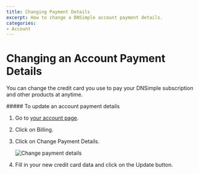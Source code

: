 ```yaml
---
title: Changing Payment Details
excerpt: How to change a DNSimple account payment details.
categories:
- Account
---
```


# Changing an Account Payment Details

You can change the credit card you use to pay your DNSimple subscription and other products at anytime.

<div class="section-steps" markdown="1">
##### To update an account payment details

1. Go to [your account page](https://dnsimple.com/account).
1. Click on <label>Billing</label>.
1. Click on <label>Change Payment Details</label>.

     ![Change payment details](/files/account-billing-change-payment-link.png)

1. Fill in your new credit card data and click on the <label>Update</label> button.
</div>

